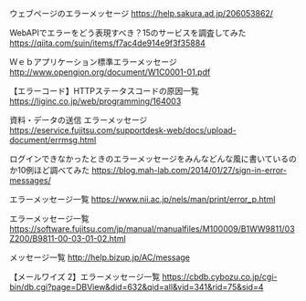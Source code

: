 ウェブページのエラーメッセージ
https://help.sakura.ad.jp/206053862/

WebAPIでエラーをどう表現すべき？15のサービスを調査してみた
https://qiita.com/suin/items/f7ac4de914e9f3f35884

Ｗｅｂアプリケーション標準エラーメッセージ
http://www.opengion.org/document/W1C0001-01.pdf

【エラーコード】HTTPステータスコードの原因一覧
https://liginc.co.jp/web/programming/164003

資料・データの送信 エラーメッセージ
https://eservice.fujitsu.com/supportdesk-web/docs/upload-document/errmsg.html

ログインできなかったときのエラーメッセージをみんなどんな風に書いているのか10例ほど調べてみた
https://blog.mah-lab.com/2014/01/27/sign-in-error-messages/

エラーメッセージ一覧
https://www.nii.ac.jp/nels/man/print/error_p.html

エラーメッセージ一覧
https://software.fujitsu.com/jp/manual/manualfiles/M100009/B1WW9811/03Z200/B9811-00-03-01-02.html

メッセージ一覧
http://help.bizup.jp/AC/message

【メールワイズ 2】エラーメッセージ一覧
https://cbdb.cybozu.co.jp/cgi-bin/db.cgi?page=DBView&did=632&qid=all&vid=341&rid=75&sid=4
